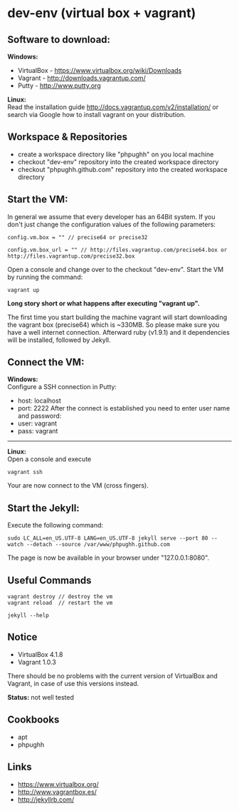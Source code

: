 dev-env (virtual box + vagrant)
==================================================================

Software to download:
------------------------------------------------------------------
**Windows:**
* VirtualBox - https://www.virtualbox.org/wiki/Downloads
* Vagrant - http://downloads.vagrantup.com/
* Putty - http://www.putty.org

**Linux:**<br>
Read the installation guide http://docs.vagrantup.com/v2/installation/ or
search via Google how to install vagrant on your distribution.

Workspace & Repositories
------------------------------------------------------------------
* create a workspace directory like "phpughh" on you local machine
* checkout "dev-env" repository into the created workspace directory
* checkout "phpughh.github.com" repository into the created workspace directory

Start the VM:
------------------------------------------------------------------
In general we assume that every developer has an 64Bit system. If you
don't just change the configuration values of the following parameters:
```
config.vm.box = "" // precise64 or precise32
```
```
config.vm.box_url = "" // http://files.vagrantup.com/precise64.box or http://files.vagrantup.com/precise32.box
```
Open a console and change over to the checkout "dev-env".
Start the VM by running the command:
```
vagrant up
```
**Long story short or what happens after executing "vagrant up".**

The first time you start building the machine vagrant will start downloading
the vagrant box (precise64) which is ~330MB. So please make sure you have a
well internet connection. Afterward ruby (v1.9.1) and it dependencies will be
installed, followed by Jekyll.

Connect the VM:
------------------------------------------------------------------
**Windows:**<br/>
Configure a SSH connection in Putty:
* host: localhost
* port: 2222
After the connect is established you need to enter user name and password:
* user: vagrant
* pass: vagrant
***
**Linux:**<br/>
Open a console and execute
```
vagrant ssh
```
Your are now connect to the VM (cross fingers).

Start the Jekyll:
------------------------------------------------------------------
Execute the following command:
```
sudo LC_ALL=en_US.UTF-8 LANG=en_US.UTF-8 jekyll serve --port 80 --watch --detach --source /var/www/phpughh.github.com
```
The page is now be available in your browser under "127.0.0.1:8080".

Useful Commands
------------------------------------------------------------------
```
vagrant destroy // destroy the vm
vagrant reload  // restart the vm
```
```
jekyll --help
```

Notice
------------------------------------------------------------------
* VirtualBox 4.1.8
* Vagrant 1.0.3

There should be no problems with the current version of VirtualBox
and Vagrant, in case of use this versions instead.

**Status:** not well tested

Cookbooks
------------------------------------------------------------------
* apt
* phpughh

Links
------------------------------------------------------------------
* https://www.virtualbox.org/
* http://www.vagrantbox.es/
* http://jekyllrb.com/
